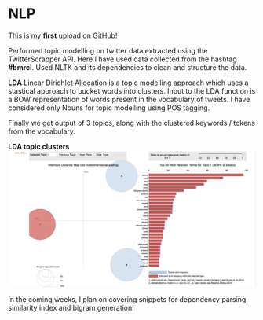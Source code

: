 # NLP
This is my **first** upload on GitHub! 

Performed topic modelling on twitter data extracted using the TwitterScrapper API.
Here I have used data collected from the hashtag **#bmrcl**.
Used NLTK and its dependencies to clean and structure the data.

**LDA**
Linear Dirichlet Allocation is a topic modelling approach which uses a stastical approach to bucket words into clusters.
Input to the LDA function is a BOW representation of words present in the vocabulary of tweets.
I have considered only Nouns for topic modelling using POS tagging.

Finally we get output of 3 topics, along with the clustered keywords / tokens from the vocabulary.


**LDA topic clusters**
![LDA clustered topics](topics.png)


In the coming weeks, I plan on covering snippets for dependency parsing, similarity index and bigram generation!
